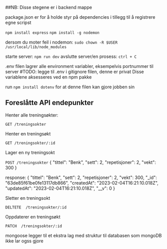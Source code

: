 ##NB: Disse stegene er i backend mappe

package.json er for å holde styr på dependencies i tillegg til å registrere egne scripst

`npm install express`
`npm install -g nodemon`

dersom du moter feil i nodemon: `sudo chown -R $USER /usr/local/lib/node_modules`


starte server: `npm run dev`
avslutte server/en prosess: `ctrl + C`

.env filen lagrer alle environment variabler, eksempelvis portnummer til server
#TODO: legge til .env i gitignore filen, denne er privat
Disse variablene aksesseres ved en npm pakke

run `npm install dotenv` for at denne filen kan gjore jobben sin

## Foreslåtte API endepunkter

Henter alle treningsøkter:

`GET /treningsokter`

Henter en treningsøkt

`GET /treningsokter/:id`

Lager en ny treningsokt

`POST /treningsokter`
{
  "tittel": "Benk",
  "sett": 2,
  "repetisjoner": 2,
  "vekt": 300
}

response: 
{
  "tittel": "Benk",
  "sett": 2,
  "repetisjoner": 2,
  "vekt": 300,
  "_id": "63de85f61be0fe13117db866",
  "createdAt": "2023-02-04T16:21:10.018Z",
  "updatedAt": "2023-02-04T16:21:10.018Z",
  "__v": 0
}

Sletter en treningsokt

`DELTETE  /treningsokter/:id`

Oppdaterer en treningsøkt

`PATCH  /treningsokter/:id`


mongoose legger til et ekstra lag med struktur til databasen som mongoDB ikke lar ogss gjore






